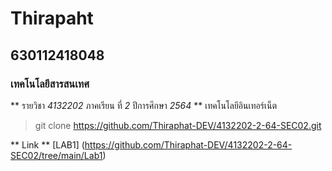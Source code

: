 # Thirapaht  
## 630112418048
### เทคโนโลยีสารสนเทศ

** รายวิชา *4132202* ภาคเรียน ที่ *2* ปีการศึกษา *2564*  **
เทคโนโลยีอินเทอร์เน็ต

> git clone https://github.com/Thiraphat-DEV/4132202-2-64-SEC02.git

** Link **
[LAB1] (https://github.com/Thiraphat-DEV/4132202-2-64-SEC02/tree/main/Lab1)


